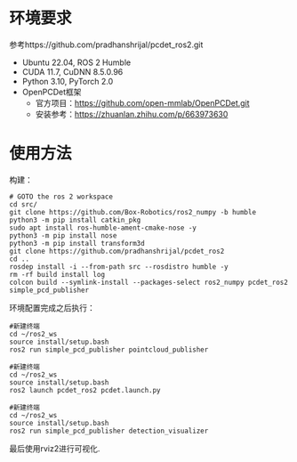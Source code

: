 # **环境要求**
参考https://github.com/pradhanshrijal/pcdet_ros2.git
- Ubuntu 22.04, ROS 2 Humble
- CUDA 11.7, CuDNN 8.5.0.96
- Python 3.10, PyTorch 2.0
- OpenPCDet框架
  - 官方项目：https://github.com/open-mmlab/OpenPCDet.git
  - 安装参考：https://zhuanlan.zhihu.com/p/663973630
# **使用方法**
构建：
```
# GOTO the ros 2 workspace
cd src/
git clone https://github.com/Box-Robotics/ros2_numpy -b humble
python3 -m pip install catkin_pkg
sudo apt install ros-humble-ament-cmake-nose -y
python3 -m pip install nose
python3 -m pip install transform3d
git clone https://github.com/pradhanshrijal/pcdet_ros2
cd ..
rosdep install -i --from-path src --rosdistro humble -y
rm -rf build install log
colcon build --symlink-install --packages-select ros2_numpy pcdet_ros2 simple_pcd_publisher

```
环境配置完成之后执行：
```
#新建终端
cd ~/ros2_ws
source install/setup.bash
ros2 run simple_pcd_publisher pointcloud_publisher
```
```
#新建终端
cd ~/ros2_ws
source install/setup.bash
ros2 launch pcdet_ros2 pcdet.launch.py
```
```
#新建终端
cd ~/ros2_ws
source install/setup.bash
ros2 run simple_pcd_publisher detection_visualizer
```
最后使用rviz2进行可视化.

